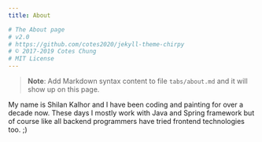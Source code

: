 ```yaml
---
title: About

# The About page
# v2.0
# https://github.com/cotes2020/jekyll-theme-chirpy
# © 2017-2019 Cotes Chung
# MIT License
---
```


> **Note**: Add Markdown syntax content to file `tabs/about.md` and it will show up on this page.
<div>
  <p>
    My name is Shilan Kalhor and I have been coding and painting for over a decade now.
    These days I mostly work with Java and Spring framework but of course like all backend programmers
    have tried frontend technologies too. ;)
  <p>
</div>  
